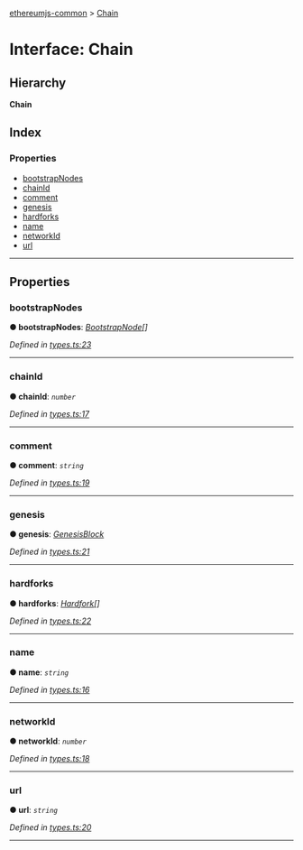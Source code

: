 [ethereumjs-common](../README.md) > [Chain](../interfaces/chain.md)

# Interface: Chain

## Hierarchy

**Chain**

## Index

### Properties

- [bootstrapNodes](chain.md#bootstrapnodes)
- [chainId](chain.md#chainid)
- [comment](chain.md#comment)
- [genesis](chain.md#genesis)
- [hardforks](chain.md#hardforks)
- [name](chain.md#name)
- [networkId](chain.md#networkid)
- [url](chain.md#url)

---

## Properties

<a id="bootstrapnodes"></a>

### bootstrapNodes

**● bootstrapNodes**: _[BootstrapNode](bootstrapnode.md)[]_

_Defined in [types.ts:23](https://github.com/ethereumjs/ethereumjs-vm/blob/b6ba20a/packages/common/src/types.ts#L23)_

---

<a id="chainid"></a>

### chainId

**● chainId**: _`number`_

_Defined in [types.ts:17](https://github.com/ethereumjs/ethereumjs-vm/blob/b6ba20a/packages/common/src/types.ts#L17)_

---

<a id="comment"></a>

### comment

**● comment**: _`string`_

_Defined in [types.ts:19](https://github.com/ethereumjs/ethereumjs-vm/blob/b6ba20a/packages/common/src/types.ts#L19)_

---

<a id="genesis"></a>

### genesis

**● genesis**: _[GenesisBlock](genesisblock.md)_

_Defined in [types.ts:21](https://github.com/ethereumjs/ethereumjs-vm/blob/b6ba20a/packages/common/src/types.ts#L21)_

---

<a id="hardforks"></a>

### hardforks

**● hardforks**: _[Hardfork](hardfork.md)[]_

_Defined in [types.ts:22](https://github.com/ethereumjs/ethereumjs-vm/blob/b6ba20a/packages/common/src/types.ts#L22)_

---

<a id="name"></a>

### name

**● name**: _`string`_

_Defined in [types.ts:16](https://github.com/ethereumjs/ethereumjs-vm/blob/b6ba20a/packages/common/src/types.ts#L16)_

---

<a id="networkid"></a>

### networkId

**● networkId**: _`number`_

_Defined in [types.ts:18](https://github.com/ethereumjs/ethereumjs-vm/blob/b6ba20a/packages/common/src/types.ts#L18)_

---

<a id="url"></a>

### url

**● url**: _`string`_

_Defined in [types.ts:20](https://github.com/ethereumjs/ethereumjs-vm/blob/b6ba20a/packages/common/src/types.ts#L20)_

---
